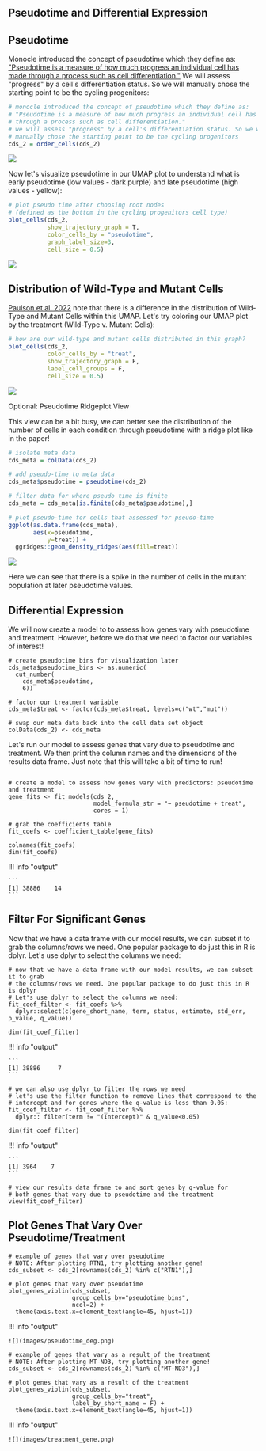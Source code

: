 ## Pseudotime and Differential Expression

## Pseudotime

Monocle introduced the concept of pseudotime which they define as: ["Pseudotime is a measure of how much progress an individual cell has made through a process such as cell differentiation."](https://cole-trapnell-lab.github.io/monocle3/docs/trajectories/) We will assess "progress" by a cell's differentiation status. So we will manually chose the starting point to be the cycling progenitors: 

```R
# monocle introduced the concept of pseudotime which they define as:
# "Pseudotime is a measure of how much progress an individual cell has made 
# through a process such as cell differentiation."
# we will assess "progress" by a cell's differentiation status. So we will
# manually chose the starting point to be the cycling progenitors
cds_2 = order_cells(cds_2) 
```

![](images/chosing_root.png)

Now let's visualize pseudotime in our UMAP plot to understand what is early pseudotime (low values - dark purple) and late pseudotime (high values - yellow):

```R
# plot pseudo time after choosing root nodes 
# (defined as the bottom in the cycling progenitors cell type)
plot_cells(cds_2,
           show_trajectory_graph = T,
           color_cells_by = "pseudotime",
           graph_label_size=3,
           cell_size = 0.5) 
```

![](images/pseudotime.png)

## Distribution of Wild-Type and Mutant Cells

[Paulson et al. 2022](https://www.nature.com/articles/s41586-021-04358-6) note that there is a difference in the distribution of Wild-Type and Mutant Cells within this UMAP. Let's try coloring our UMAP plot by the treatment (Wild-Type v. Mutant Cells):

```R
# how are our wild-type and mutant cells distributed in this graph?
plot_cells(cds_2, 
           color_cells_by = "treat", 
           show_trajectory_graph = F, 
           label_cell_groups = F,
           cell_size = 0.5) 
```

![](images/umap_treatment.png)

Optional: Pseudotime Ridgeplot View

This view can be a bit busy, we can better see the distribution of the number of cells in each condition through pseudotime with a ridge plot like in the paper!

```R
# isolate meta data
cds_meta = colData(cds_2)

# add pseudo-time to meta data
cds_meta$pseudotime = pseudotime(cds_2)

# filter data for where pseudo time is finite
cds_meta = cds_meta[is.finite(cds_meta$pseudotime),]

# plot pseudo-time for cells that assessed for pseudo-time
ggplot(as.data.frame(cds_meta), 
       aes(x=pseudotime,
           y=treat)) + 
  ggridges::geom_density_ridges(aes(fill=treat))  
```

![](images/ridgeplot_treatment.png)

Here we can see that there is a spike in the number of cells in the mutant population at later pseudotime values. 

## Differential Expression

We will now create a model to to assess how genes vary with pseudotime and treatment. However, before we do that we need to factor our variables of interest!

```{r prepare the data frame for modeling}
# create pseudotime bins for visualization later
cds_meta$pseudotime_bins <- as.numeric(
  cut_number(
    cds_meta$pseudotime,
    6))

# factor our treatment variable
cds_meta$treat <- factor(cds_meta$treat, levels=c("wt","mut"))

# swap our meta data back into the cell data set object
colData(cds_2) <- cds_meta
```

Let's run our model to assess genes that vary due to pseudotime and treatment. We then print the column names and the dimensions of the results data frame. Just note that this will take a bit of time to run!

```{r Factor Variables and Perform Differential Expression}

# create a model to assess how genes vary with predictors: pseudotime and treatment 
gene_fits <- fit_models(cds_2, 
                        model_formula_str = "~ pseudotime + treat",
                        cores = 1)

# grab the coefficients table
fit_coefs <- coefficient_table(gene_fits)

colnames(fit_coefs)
dim(fit_coefs)
```

!!! info "output"

    ```
    [1] 38886    14
    ```

## Filter For Significant Genes

Now that we have a data frame with our model results, we can subset it to grab the columns/rows we need. One popular package to do just this in R is dplyr. Let's use dplyr to select the columns we need:

```{r filter the fit coeficients by column}
# now that we have a data frame with our model results, we can subset it to grab
# the columns/rows we need. One popular package to do just this in R is dplyr
# Let's use dplyr to select the columns we need:
fit_coef_filter <- fit_coefs %>% 
  dplyr::select(c(gene_short_name, term, status, estimate, std_err, p_value, q_value))

dim(fit_coef_filter)
```

!!! info "output"

    ```
    [1] 38886     7
    ```

```{r filter the fit coeficients by row}
# we can also use dplyr to filter the rows we need
# let's use the filter function to remove lines that correspond to the
# intercept and for genes where the q-value is less than 0.05:
fit_coef_filter <- fit_coef_filter %>%
  dplyr:: filter(term != "(Intercept)" & q_value<0.05) 

dim(fit_coef_filter)
```

!!! info "output"

    ```
    [1] 3964    7
    ```

```{r view our filtered results data frame}
# view our results data frame to and sort genes by q-value for 
# both genes that vary due to pseudotime and the treatment
view(fit_coef_filter)
```

## Plot Genes That Vary Over Pseudotime/Treatment

```{r Plot Pseudotime Genes}
# example of genes that vary over pseudotime 
# NOTE: After plotting RTN1, try plotting another gene!
cds_subset <- cds_2[rownames(cds_2) %in% c("RTN1"),]

# plot genes that vary over pseudotime
plot_genes_violin(cds_subset, 
                  group_cells_by="pseudotime_bins",
                  ncol=2) +  
  theme(axis.text.x=element_text(angle=45, hjust=1))
```

!!! info "output"

    ![](images/pseudotime_deg.png)


```{r Plot Treatment Genes}
# example of genes that vary as a result of the treatment
# NOTE: After plotting MT-ND3, try plotting another gene!
cds_subset <- cds_2[rownames(cds_2) %in% c("MT-ND3"),]

# plot genes that vary as a result of the treatment
plot_genes_violin(cds_subset, 
                  group_cells_by="treat",
                  label_by_short_name = F) +
  theme(axis.text.x=element_text(angle=45, hjust=1))

```


!!! info "output"

    ![](images/treatment_gene.png)
